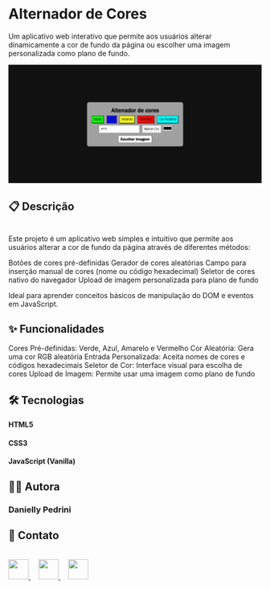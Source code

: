 <h1> Alternador de Cores </h1>

Um aplicativo web interativo que permite aos usuários alterar dinamicamente a cor de fundo da página ou escolher uma imagem personalizada como plano de fundo.
<br>

![Imagem do projeto](https://github.com/danielly-pedrini/Projeto-alteracao-de-cores/blob/main/assets/projeto%20altenador%20de%20cores.PNG?raw=true )

<h2> 📋 Descrição </h2>
<br>
Este projeto é um aplicativo web simples e intuitivo que permite aos usuários alterar a cor de fundo da página através de diferentes métodos:

Botões de cores pré-definidas
Gerador de cores aleatórias
Campo para inserção manual de cores (nome ou código hexadecimal)
Seletor de cores nativo do navegador
Upload de imagem personalizada para plano de fundo

Ideal para aprender conceitos básicos de manipulação do DOM e eventos em JavaScript.
<h2> ✨ Funcionalidades </h2>

Cores Pré-definidas: Verde, Azul, Amarelo e Vermelho
Cor Aleatória: Gera uma cor RGB aleatória
Entrada Personalizada: Aceita nomes de cores e códigos hexadecimais
Seletor de Cor: Interface visual para escolha de cores
Upload de Imagem: Permite usar uma imagem como plano de fundo

<h2> 🛠️ Tecnologias </h2>

<h4> HTML5 </h4>
<h4> CSS3 </h4>
<h4> JavaScript (Vanilla) </h4>

<h2> 👩‍💻 Autora  </h2>

<h3> Danielly Pedrini </h3>

<h2> 📱 Contato </h2>
<br>

<div align="start">
  <a href="https://github.com/danielly-pedrini" target="_blank">
    <img src="https://cdn.jsdelivr.net/npm/simple-icons@v3/icons/github.svg" width="40" height="40"/>
  </a>
  &nbsp;&nbsp;&nbsp;
  <a href="https://www.linkedin.com/in/daniellypedrini/" target="_blank">
    <img src="https://cdn.jsdelivr.net/npm/simple-icons@v3/icons/linkedin.svg" width="40" height="40"/>
  </a>
  &nbsp;&nbsp;&nbsp;
  <a href="https://wa.me/5515991345227" target="_blank">
    <img src="https://cdn.jsdelivr.net/npm/simple-icons@v3/icons/whatsapp.svg" width="40" height="40"/>
  </a>
</div>
